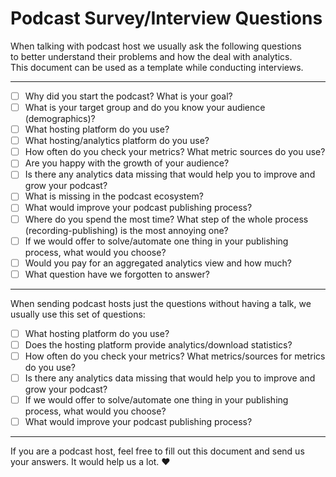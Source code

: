 # Podcast Survey/Interview Questions

When talking with podcast host we usually ask the following questions   
to better understand their problems and how the deal with analytics.  
This document can be used as a template while conducting interviews.  

--- 


- [ ] Why did you start the podcast? What is your goal?
- [ ] What is your target group and do you know your audience (demographics)?
- [ ] What hosting platform do you use?
- [ ] What hosting/analytics platform do you use?
- [ ] How often do you check your metrics? What metric sources do you use?
- [ ] Are you happy with the growth of your audience?
- [ ] Is there any analytics data missing that would help you to improve and grow your podcast?
- [ ] What is missing in the podcast ecosystem?
- [ ] What would improve your podcast publishing process? 
- [ ] Where do you spend the most time? What step of the whole process (recording-publishing) is the most annoying one?
- [ ] If we would offer to solve/automate one thing in your publishing process, what would you choose?
- [ ] Would you pay for an aggregated analytics view and how much?
- [ ] What question have we forgotten to answer?

---

When sending podcast hosts just the questions without having a talk, we usually use this set of questions:

- [ ] What hosting platform do you use?
- [ ] Does the hosting platform provide analytics/download statistics?
- [ ] How often do you check your metrics? What metrics/sources for metrics do you use?
- [ ] Is there any analytics data missing that would help you to improve and grow your podcast?
- [ ] If we would offer to solve/automate one thing in your publishing process, what would you choose?
- [ ] What would improve your podcast publishing process?

---

If you are a podcast host, feel free to fill out this document and
send us your answers. It would help us a lot. :heart:
